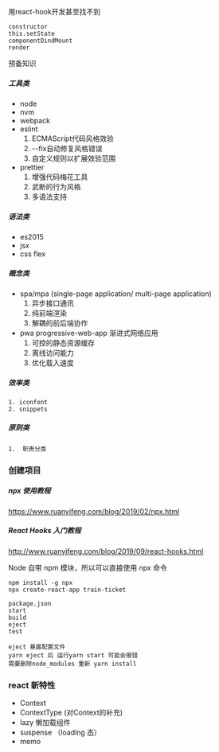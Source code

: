 用react-hook开发甚至找不到
```
constructor
this.setState
componentDindMount
render
```
预备知识
##### 工具类
- node
- nvm
- webpack
- eslint
    1. ECMAScript代码风格效验
    2. --fix自动修复风格错误
    3. 自定义规则以扩展效验范围
- prettier
    1. 增强代码梅花工具
    2. 武断的行为风格
    3. 多语法支持
##### 语法类
- es2015
- jsx
- css flex
##### 概念类
- spa/mpa (single-page application/ multi-page application)
    1. 异步接口通讯
    2. 纯前端渲染
    3. 解耦的前后端协作
- pwa progressive-web-app 渐进式网络应用
    1. 可控的静态资源缓存
    2. 离线访问能力
    3. 优化载入速度
##### 效率类
    1. iconfont
    2. snippets
##### 原则类
    1.  职责分类
    
### 创建项目
##### npx 使用教程
https://www.ruanyifeng.com/blog/2019/02/npx.html
##### React Hooks 入门教程
http://www.ruanyifeng.com/blog/2019/09/react-hooks.html

Node 自带 npm 模块，所以可以直接使用 npx 命令
```
npm install -g npx
npx create-react-app train-ticket

package.json
start
build
eject
test

eject 暴露配置文件
yarn eject 后 运行yarn start 可能会报错
需要删除node_modules 重新 yarn install
```
### react 新特性
- Context
- ContextType (对Context的补充)
- lazy 懒加载组件 
- suspense （loading 态）
- memo
